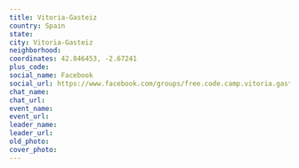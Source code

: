 ```yaml
---
title: Vitoria-Gasteiz
country: Spain
state: 
city: Vitoria-Gasteiz
neighborhood: 
coordinates: 42.846453, -2.67241
plus_code:
social_name: Facebook
social_url: https://www.facebook.com/groups/free.code.camp.vitoria.gasteiz
chat_name:
chat_url:
event_name:
event_url:
leader_name:
leader_url:
old_photo: 
cover_photo:
---
```

